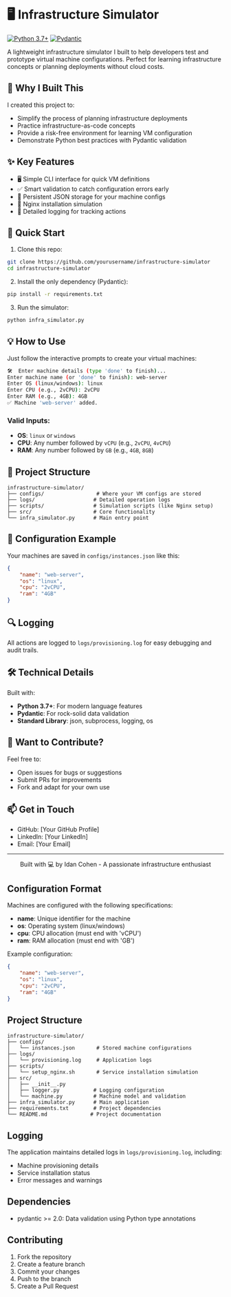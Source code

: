 # 🖥️ Infrastructure Simulator

[![Python 3.7+](https://img.shields.io/badge/python-3.7+-blue.svg)](https://www.python.org/downloads/)
[![Pydantic](https://img.shields.io/badge/pydantic-2.0+-orange.svg)](https://pydantic-docs.helpmanual.io/)

A lightweight infrastructure simulator I built to help developers test and prototype virtual machine configurations. Perfect for learning infrastructure concepts or planning deployments without cloud costs.

## 🎯 Why I Built This

I created this project to:
- Simplify the process of planning infrastructure deployments
- Practice infrastructure-as-code concepts
- Provide a risk-free environment for learning VM configuration
- Demonstrate Python best practices with Pydantic validation

## ✨ Key Features

- 🖥️ Simple CLI interface for quick VM definitions
- ✅ Smart validation to catch configuration errors early
- 💾 Persistent JSON storage for your machine configs
- 🚀 Nginx installation simulation
- 📝 Detailed logging for tracking actions

## 🚀 Quick Start

1. Clone this repo:
```bash
git clone https://github.com/yourusername/infrastructure-simulator
cd infrastructure-simulator
```

2. Install the only dependency (Pydantic):
```bash
pip install -r requirements.txt
```

3. Run the simulator:
```bash
python infra_simulator.py
```

## 💡 How to Use

Just follow the interactive prompts to create your virtual machines:

```bash
🛠️  Enter machine details (type 'done' to finish)...
Enter machine name (or 'done' to finish): web-server
Enter OS (linux/windows): linux
Enter CPU (e.g., 2vCPU): 2vCPU
Enter RAM (e.g., 4GB): 4GB
✅ Machine 'web-server' added.
```

### Valid Inputs:
- **OS**: `linux` or `windows`
- **CPU**: Any number followed by `vCPU` (e.g., `2vCPU`, `4vCPU`)
- **RAM**: Any number followed by `GB` (e.g., `4GB`, `8GB`)

## 📁 Project Structure

```
infrastructure-simulator/
├── configs/                 # Where your VM configs are stored
├── logs/                   # Detailed operation logs
├── scripts/                # Simulation scripts (like Nginx setup)
├── src/                    # Core functionality
└── infra_simulator.py      # Main entry point
```

## 📝 Configuration Example

Your machines are saved in `configs/instances.json` like this:

```json
{
    "name": "web-server",
    "os": "linux",
    "cpu": "2vCPU",
    "ram": "4GB"
}
```

## 🔍 Logging

All actions are logged to `logs/provisioning.log` for easy debugging and audit trails.

## 🛠️ Technical Details

Built with:
- **Python 3.7+**: For modern language features
- **Pydantic**: For rock-solid data validation
- **Standard Library**: json, subprocess, logging, os

## 🤝 Want to Contribute?

Feel free to:
- Open issues for bugs or suggestions
- Submit PRs for improvements
- Fork and adapt for your own use

## 📫 Get in Touch

- GitHub: [Your GitHub Profile]
- LinkedIn: [Your LinkedIn]
- Email: [Your Email]

---

<p align="center">
  Built with 💻 by Idan Cohen - A passionate infrastructure enthusiast
</p>

## Configuration Format

Machines are configured with the following specifications:
- **name**: Unique identifier for the machine
- **os**: Operating system (linux/windows)
- **cpu**: CPU allocation (must end with 'vCPU')
- **ram**: RAM allocation (must end with 'GB')

Example configuration:
```json
{
    "name": "web-server",
    "os": "linux",
    "cpu": "2vCPU",
    "ram": "4GB"
}
```

## Project Structure

```
infrastructure-simulator/
├── configs/
│   └── instances.json       # Stored machine configurations
├── logs/
│   └── provisioning.log     # Application logs
├── scripts/
│   └── setup_nginx.sh       # Service installation simulation
├── src/
│   ├── __init__.py
│   ├── logger.py           # Logging configuration
│   └── machine.py          # Machine model and validation
├── infra_simulator.py      # Main application
├── requirements.txt        # Project dependencies
└── README.md              # Project documentation
```

## Logging

The application maintains detailed logs in `logs/provisioning.log`, including:
- Machine provisioning details
- Service installation status
- Error messages and warnings

## Dependencies

- pydantic >= 2.0: Data validation using Python type annotations

## Contributing

1. Fork the repository
2. Create a feature branch
3. Commit your changes
4. Push to the branch
5. Create a Pull Request

